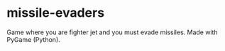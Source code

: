 # missile-evaders
Game where you are fighter jet and you must evade missiles. Made with PyGame (Python).
